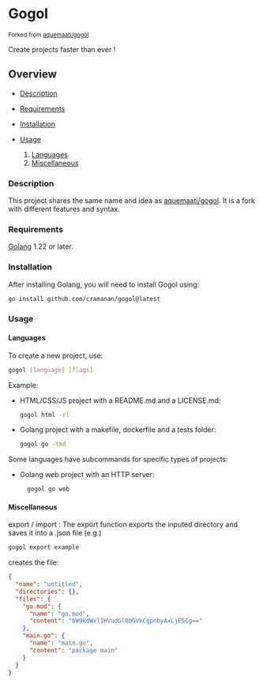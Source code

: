 # Gogol

<sub>Forked from [aquemaati/gogol](https://github.com/aquemaati/gogol)</sub>

Create projects faster than ever !

## Overview

- [Description](#description)

- [Requirements](#requirements)

- [Installation](#installation)

- [Usage](#usage)

  1. [Languages](#languages)
  2. [Miscellaneous](#miscellaneous)

### Description

This project shares the same name and idea as [aquemaati/gogol](https://github.com/aquemaati/gogol). It is a fork with different features and syntax.

### Requirements

[Golang](https://go.dev/) 1.22 or later.

### Installation

After installing Golang, you will need to install Gogol using:

```sh
go install github.com/cramanan/gogol@latest
```

### Usage

#### Languages

To create a new project, use:

```sh
gogol [language] [flags]
```

Example:

- HTML/CSS/JS project with a README.md and a LICENSE.md:

  ```sh
  gogol html -rl
  ```

- Golang project with a makefile, dockerfile and a tests folder:

  ```sh
  gogol go -tmd
  ```

Some languages have subcommands for specific types of projects:

- Golang web project with an HTTP server:

  ```sh
    gogol go web
  ```

#### Miscellaneous

export / import : The export function exports the inputed directory and saves it into a .json file (e.g.)

```sh
gogol export example
```

creates the file:

```json
{
  "name": "untitled",
  "directories": {},
  "files": {
    "go.mod": {
      "name": "go.mod",
      "content": "bW9kdWxlIHVudGl0bGVkCgpnbyAxLjE5Cg=="
    },
    "main.go": {
      "name": "main.go",
      "content": "package main"
    }
  }
}
```
